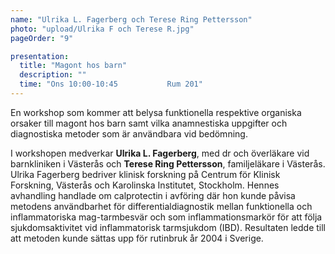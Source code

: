 ```yaml
---
name: "Ulrika L. Fagerberg och Terese Ring Pettersson"
photo: "upload/Ulrika F och Terese R.jpg"
pageOrder: "9"

presentation:
  title: "Magont hos barn"
  description: ""
  time: "Ons 10:00-10:45           Rum 201"
---
```

En workshop som kommer att belysa funktionella respektive organiska orsaker till magont hos barn samt vilka anamnestiska uppgifter och diagnostiska metoder som är användbara vid bedömning.

I workshopen medverkar **Ulrika L. Fagerberg**, med dr och överläkare vid barnkliniken i Västerås och **Terese Ring Pettersson**, familjeläkare i Västerås.
Ulrika Fagerberg bedriver klinisk forskning på Centrum för Klinisk Forskning, Västerås och Karolinska Institutet, Stockholm. Hennes avhandling handlade om calprotectin i avföring där hon kunde påvisa metodens användbarhet för differentialdiagnostik mellan funktionella och inflammatoriska mag-tarmbesvär och som inflammationsmarkör för att följa sjukdomsaktivitet vid inflammatorisk tarmsjukdom (IBD). Resultaten ledde till att metoden kunde sättas upp för rutinbruk år 2004 i Sverige.

